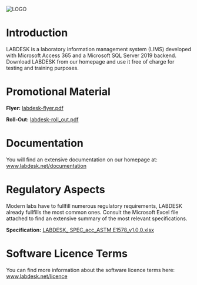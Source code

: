 ![LOGO](https://user-images.githubusercontent.com/77008074/184290548-9cb25ba9-2258-45af-b652-4021f32c114a.png)


# Introduction
LABDESK is a laboratory information management system (LIMS) developed with Microsoft Access 365 and a Microsoft SQL Server 2019 backend. Download LABDESK from our homepage and use it free of charge for testing and training purposes.

# Promotional Material
**Flyer:** [labdesk-flyer.pdf](https://github.com/labdesk-lims/labdesk.info/files/9316841/labdesk-flyer.pdf)

**Roll-Out:** [labdesk-roll_out.pdf](https://github.com/labdesk-lims/labdesk.info/files/9316839/labdesk-roll_out.pdf)

# Documentation
You will find an extensive documentation on our homepage at: www.labdesk.net/documentation

# Regulatory Aspects
Modern labs have to fullfill numerous regulatory requirements, LABDESK already fullfills the most common ones. Consult the Microsoft Excel file attached to find an extensive summary of the most relevant specifications.

**Specification:** [LABDESK_ SPEC_acc_ASTM E1578_v1.0.0.xlsx](https://github.com/labdesk-lims/labdesk.info/files/9316887/LABDESK_.SPEC_acc_ASTM.E1578_v1.0.0.xlsx)

# Software Licence Terms
You can find more information about the software licence terms here: www.labdesk.net/licence
